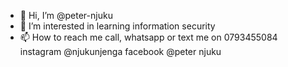 - 👋 Hi, I’m @peter-njuku
- 👀 I’m interested in learning information security
- 📫 How to reach me call, whatsapp or text me on 0793455084 
    instagram @njukunjenga
    facebook @peter njuku
    

<!---
peter-njuku/peter-njuku is a ✨ special ✨ repository because its `README.md` (this file) appears on your GitHub profile.
You can click the Preview link to take a look at your changes.
--->

